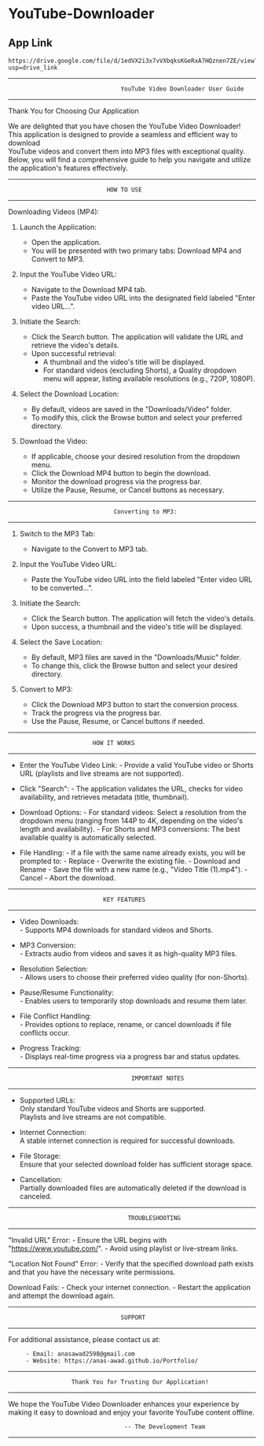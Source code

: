 # YouTube-Downloader

## App Link
	https://drive.google.com/file/d/1edVX2i3x7vVXbqksKGeRxA7HQznen7ZE/view?usp=drive_link

 
--------------------------------------------------------------------------------------------------------------
                                  	YouTube Video Downloader User Guide
--------------------------------------------------------------------------------------------------------------

Thank You for Choosing Our Application

We are delighted that you have chosen the YouTube Video Downloader!  
This application is designed to provide a seamless and efficient way to download  
YouTube videos and convert them into MP3 files with exceptional quality.  
Below, you will find a comprehensive guide to help you navigate and utilize  
the application's features effectively.

--------------------------------------------------------------------------------------------------------------
                    			HOW TO USE
--------------------------------------------------------------------------------------------------------------

Downloading Videos (MP4):

   1. Launch the Application:
         - Open the application.
         - You will be presented with two primary tabs: Download MP4 and Convert to MP3.

   2. Input the YouTube Video URL:
         - Navigate to the Download MP4 tab.
         - Paste the YouTube video URL into the designated field labeled "Enter video URL...".

   3. Initiate the Search:
         - Click the Search button. The application will validate the URL and retrieve the video's details.
         - Upon successful retrieval:
             - A thumbnail and the video's title will be displayed.
             - For standard videos (excluding Shorts), a Quality dropdown menu will appear,
	       listing available resolutions (e.g., 720P, 1080P).

   4. Select the Download Location:
         - By default, videos are saved in the "Downloads/Video" folder.
         - To modify this, click the Browse button and select your preferred directory.

   5. Download the Video:
         - If applicable, choose your desired resolution from the dropdown menu.
         - Click the Download MP4 button to begin the download.
         - Monitor the download progress via the progress bar.
         - Utilize the Pause, Resume, or Cancel buttons as necessary.

--------------------------------------------------------------------------------------------------------------
                    			  Converting to MP3:
--------------------------------------------------------------------------------------------------------------

   1. Switch to the MP3 Tab:
         - Navigate to the Convert to MP3 tab.

   2. Input the YouTube Video URL:
         - Paste the YouTube video URL into the field labeled "Enter video URL to be converted...".

   3. Initiate the Search:
         - Click the Search button. The application will fetch the video's details.
         - Upon success, a thumbnail and the video's title will be displayed.

   4. Select the Save Location:
         - By default, MP3 files are saved in the "Downloads/Music" folder.
         - To change this, click the Browse button and select your desired directory.

   5. Convert to MP3:
         - Click the Download MP3 button to start the conversion process.
         - Track the progress via the progress bar.
         - Use the Pause, Resume, or Cancel buttons if needed.

--------------------------------------------------------------------------------------------------------------
                   			HOW IT WORKS
--------------------------------------------------------------------------------------------------------------

   - Enter the YouTube Video Link:
         - Provide a valid YouTube video or Shorts URL 
           (playlists and live streams are not supported).

   - Click "Search":
         - The application validates the URL, checks for video availability, 
           and retrieves metadata (title, thumbnail).

   - Download Options:
         - For standard videos: Select a resolution from the dropdown menu 
	   (ranging from 144P to 4K, depending on the video's length and availability).
         - For Shorts and MP3 conversions: The best available quality is automatically selected.

   - File Handling:
         - If a file with the same name already exists, you will be prompted to:
             - Replace - Overwrite the existing file.
             - Download and Rename - Save the file with a new name 
               (e.g., "Video Title (1).mp4").
             - Cancel - Abort the download.

--------------------------------------------------------------------------------------------------------------
                  			   KEY FEATURES
--------------------------------------------------------------------------------------------------------------

   - Video Downloads:  
         - Supports MP4 downloads for standard videos and Shorts.

   - MP3 Conversion:  
         - Extracts audio from videos and saves it as high-quality MP3 files.

   - Resolution Selection:  
         - Allows users to choose their preferred video quality (for non-Shorts).

   - Pause/Resume Functionality:  
         - Enables users to temporarily stop downloads and resume them later.

   - File Conflict Handling:  
         - Provides options to replace, rename, or cancel downloads if file conflicts occur.

   - Progress Tracking:  
         - Displays real-time progress via a progress bar and status updates.

--------------------------------------------------------------------------------------------------------------
                		               IMPORTANT NOTES
--------------------------------------------------------------------------------------------------------------

   - Supported URLs:  
         Only standard YouTube videos and Shorts are supported.  
         Playlists and live streams are not compatible.

   - Internet Connection:  
         A stable internet connection is required for successful downloads.

   - File Storage:  
         Ensure that your selected download folder has sufficient storage space.

   - Cancellation:  
         Partially downloaded files are automatically deleted if the download is canceled.

--------------------------------------------------------------------------------------------------------------
                  			    	  TROUBLESHOOTING
--------------------------------------------------------------------------------------------------------------

   "Invalid URL" Error:
         - Ensure the URL begins with "https://www.youtube.com/".
         - Avoid using playlist or live-stream links.

   "Location Not Found" Error:
         - Verify that the specified download path exists and 
           that you have the necessary write permissions.

   Download Fails:
         - Check your internet connection.
         - Restart the application and attempt the download again.

--------------------------------------------------------------------------------------------------------------
                    			   	SUPPORT
--------------------------------------------------------------------------------------------------------------

For additional assistance, please contact us at:

         - Email: anasawad2598@gmail.com
         - Website: https://anas-awad.github.io/Portfolio/

--------------------------------------------------------------------------------------------------------------
       			      Thank You for Trusting Our Application!
--------------------------------------------------------------------------------------------------------------

We hope the YouTube Video Downloader enhances your experience
by making it easy to download and enjoy your favorite YouTube content offline.

                           			 -- The Development Team

--------------------------------------------------------------------------------------------------------------
